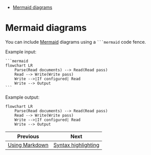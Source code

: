 <!--
  DO NOT EDIT THIS FILE DIRECTLY!
  It is generated by djockey.
-->
- [Mermaid diagrams](../features/mermaid_diagrams.md#Mermaid-diagrams)

<div id="Mermaid-diagrams" class="section" id="Mermaid-diagrams">

# Mermaid diagrams

You can include [Mermaid](https://mermaid.js.org) diagrams using a
```` ```mermaid ```` code fence.

Example input:

````
```mermaid
flowchart LR
    Parse(Read documents) --> Read(Read pass)
    Read --> Write(Write pass)
    Write -->|If configured| Read
    Write --> Output
```
````

Example output:

``` mermaid
flowchart LR
    Parse(Read documents) --> Read(Read pass)
    Read --> Write(Write pass)
    Write -->|If configured| Read
    Write --> Output
```

</div>


| Previous | Next |
| - | - |
| [Using Markdown](../foundations/markup_languages/markdown.md) | [Syntax highlighting](../features/syntax_highlighting.md) |
